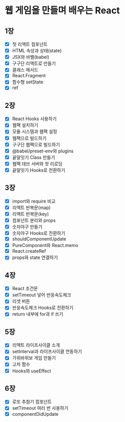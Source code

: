 # 웹 게임을 만들며 배우는 React

## 1장
- [x] 첫 리액트 컴포넌트
- [x] HTML 속성과 상태(state)
- [x] JSX와 바벨(babel)
- [x] 구구단 리액트로 만들기
- [x] 클래스 메서드
- [x] React.Fragment
- [x] 함수형 setState
- [x] ref

## 2장
- [x] React Hooks 사용하기
- [x] 웹팩 설치하기
- [x] 모듈 시스템과 웹팩 설정
- [x] 웹팩으로 빌드하기
- [x] 구구단 웹팩으로 빌드하기
- [x] @babel/preset-env와 plugins
- [x] 끝말잇기 Class 만들기
- [x] 웹팩 데브 서버와 핫 리로딩
- [x] 끝말잇기 Hooks로 전환하기

## 3장
- [x] import와 require 비교
- [x] 리액트 반복문(map)
- [x] 리액트 반복문(key)
- [x] 컴포넌트 분리와 props
- [x] 숫자야구 만들기
- [x] 숫자야구 Hooks로 전환하기
- [x] shouldComponentUpdate
- [x] PureComponent와 React.memo
- [x] React.createRef
- [x] props와 state 연결하기

## 4장
- [x] React 조건문
- [x] setTimeout 넣어 반응속도체크
- [x] 리셋 버튼
- [x] 반응속도체크 Hooks로 전환하기
- [x] return 내부에 for과 if 쓰기
  
## 5장
- [x] 리액트 라이프사이클 소개
- [x] setInterval과 라이프사이클 연동하기
- [x] 가위바위보 게임 만들기
- [x] 고차 함수
- [x] Hooks와 useEffect

## 6장
- [x] 로또 추첨기 컴포넌트
- [x] setTimeout 여러 번 사용하기
- [x] componentDidUpdate